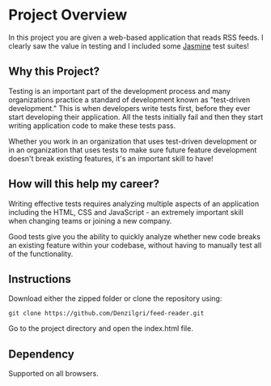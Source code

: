 # Project Overview

In this project you are given a web-based application that reads RSS feeds. I clearly saw the value in testing and I included some [Jasmine](http://jasmine.github.io/) test suites!


## Why this Project?

Testing is an important part of the development process and many organizations practice a standard of development known as "test-driven development." This is when developers write tests first, before they ever start developing their application. All the tests initially fail and then they start writing application code to make these tests pass.

Whether you work in an organization that uses test-driven development or in an organization that uses tests to make sure future feature development doesn't break existing features, it's an important skill to have!


## How will this help my career?

Writing effective tests requires analyzing multiple aspects of an application including the HTML, CSS and JavaScript - an extremely important skill when changing teams or joining a new company.

Good tests give you the ability to quickly analyze whether new code breaks an existing feature within your codebase, without having to manually test all of the functionality.

## Instructions

Download either the zipped folder or clone the repository using:

```
git clone https://github.com/Denzilgri/feed-reader.git
```

Go to the project directory and open the index.html file.

## Dependency

Supported on all browsers.